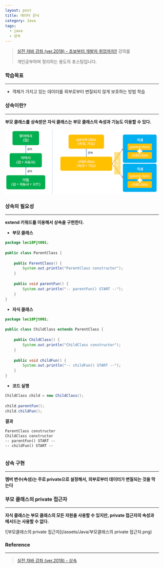 ```yaml
---
layout: post
title: 데이터 은닉
category: Java
tags:
  - java
  - 상속
---
```




> [실전 자바 강좌 (ver.2018) - 초보부터 개발자 취업까지!!](https://www.inflearn.com/course/%EC%8B%A4%EC%A0%84-%EC%9E%90%EB%B0%94_java-renew/) 강의를
>
> 개인공부하며 정리하는 용도의 포스팅입니다.



### 학습목표

---

- 객체가 가지고 있는 데이터를 외부로부터 변질되지 않게 보호하는 방법 학습



### 상속이란?

---

**부모 클래스를 상속받은 자식 클래스는 부모 클래스의 속성과 기능도 이용할 수 있다.**



![상속](/assets/Java/상속.png)



### 상속의 필요성

---

**extend 키워드를 이용해서 상속을 구현한다.**

- **부모 클래스**

```java
package lec18Pjt001;

public class ParentClass {
    
    public ParentClass() {
        System.out.println("ParentClass constructor");
    }
    
    public void parentFun() {
        System.out.println("-- parentFun() START --");
    }
}
```



- **자식 클래스**

```java
package lec18Pjt001;

public class ChildClass extends ParentClass {
    
    public ChildClass() {
        System.out.println("ChildClass constructor");
    }
    
    public void childFun() {
        System.out.println("-- childFun() START --");
    }
}
```



- **코드 실행**

```java
ChildClass child = new ChildClass();

child.parentFun();
child.childFun();
```



**결과**

```
ParentClass constructor
ChildClass constructor
-- parentFun() START --
-- childFun() START --
```



```java

```



### 상속 구현

------

**멤버 변수(속성)는 주로 private으로 설정해서, 외부로부터 데이터가 변질되는 것을 막는다**





### 부모 클래스의 private 접근자

------

**자식 클래스는 부모 클래스의 모든 자원을 사용할 수 있지만, private 접근자의 속성과 메서드는 사용할 수 없다.**



![부모클래스의 private 접근자](/assets/Java/부모클래스의 private 접근자.png)



### Reference

---

> [실전 자바 강좌 (ver.2018) - 상속](https://www.inflearn.com/course/%EC%8B%A4%EC%A0%84-%EC%9E%90%EB%B0%94_java-renew/%EC%83%81%EC%86%8D-6/)



